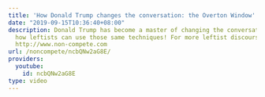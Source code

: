 ```yaml
---
title: 'How Donald Trump changes the conversation: the Overton Window'
date: "2019-09-15T10:36:40+08:00"
description: Donald Trump has become a master of changing the conversation. Here's
  how leftists can use those same techniques! For more leftist discourse check out
  http://www.non-compete.com
url: /noncompete/ncbQNw2aG8E/
providers:
  youtube:
    id: ncbQNw2aG8E
type: video
---
```

